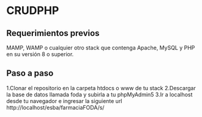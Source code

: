 # CRUDPHP

## Requerimientos previos

MAMP, WAMP o cualquier otro stack que contenga Apache, MySQL y PHP en su versión 8 o superior.

## Paso a paso
1.Clonar el repositorio en la carpeta htdocs o www de tu stack
2.Descargar la base de datos llamada foda y subirla a tu phpMyAdmin5
3.Ir a localhost desde tu navegador e ingresar la siguiente url
http://localhost/esba/farmaciaFODA/s/
